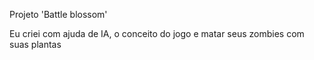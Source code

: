 Projeto 'Battle blossom' 

Eu criei com ajuda de IA, o conceito do jogo e matar seus zombies com suas plantas
